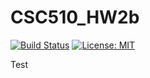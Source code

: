# CSC510_HW2b
[![Build Status](https://app.travis-ci.com/adamyen/CSC510_HW2b.svg?branch=main)](https://app.travis-ci.com/adamyen/CSC510_HW2b) [![License: MIT](https://img.shields.io/badge/License-MIT-yellow.svg)](https://opensource.org/licenses/MIT)

Test
